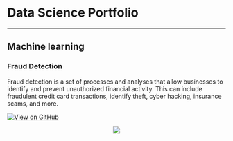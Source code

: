 # Data Science Portfolio
---
## Machine learning

### Fraud Detection

Fraud detection is a set of processes and analyses that allow businesses to identify and prevent unauthorized financial activity. This can include fraudulent credit card transactions, identify theft, cyber hacking, insurance scams, and more.

[![View on GitHub](https://img.shields.io/badge/GitHub-View_on_GitHub-blue?logo=GitHub)](https://github.com/KeyaBhattacharjee/fraud_detection)

<center><img src="[images/fraud detection.jpg](https://github.com/KeyaBhattacharjee/minimal/blob/master/assets/img/fraud%20detection.jpe)"/></center>
